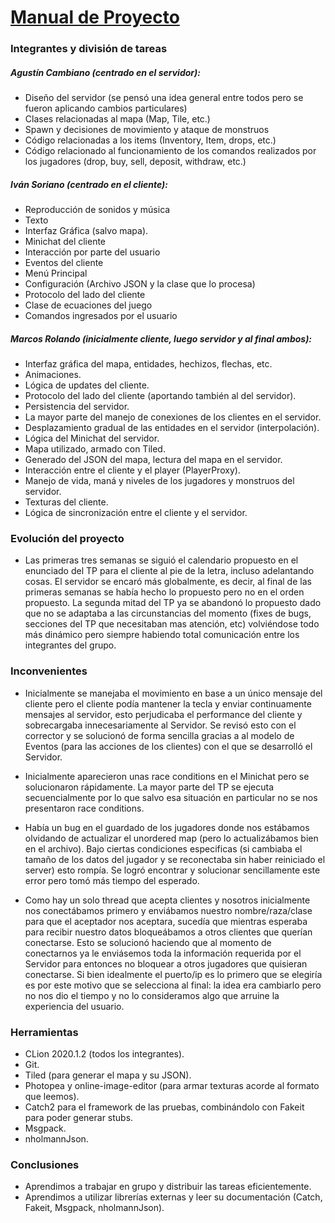 # <u>Manual de Proyecto</u>



### Integrantes y división de tareas

##### Agustín Cambiano (centrado en el servidor):
- Diseño del servidor (se pensó una idea general entre todos pero se fueron aplicando cambios particulares)
- Clases relacionadas al mapa (Map, Tile, etc.)
- Spawn y decisiones de movimiento y ataque de monstruos
- Código relacionadas a los items (Inventory, Item, drops, etc.)
- Código relacionado al funcionamiento de los comandos realizados por
los jugadores (drop, buy, sell, deposit, withdraw, etc.)

##### Iván Soriano (centrado en el cliente):

- Reproducción de sonidos y música
- Texto
- Interfaz Gráfica (salvo mapa).
- Minichat del cliente
- Interacción por parte del usuario
- Eventos del cliente
- Menú Principal
- Configuración (Archivo JSON y la clase que lo procesa)
- Protocolo del lado del cliente
- Clase de ecuaciones del juego
- Comandos ingresados por el usuario

##### Marcos Rolando (inicialmente cliente, luego servidor y al final ambos):

- Interfaz gráfica del mapa, entidades, hechizos, flechas, etc.
- Animaciones.
- Lógica de updates del cliente.
- Protocolo del lado del cliente (aportando también al del servidor).
- Persistencia del servidor.
- La mayor parte del manejo de conexiones de los clientes en el servidor.
- Desplazamiento gradual de las entidades en el servidor (interpolación).
- Lógica del Minichat del servidor.
- Mapa utilizado, armado con Tiled.
- Generado del JSON del mapa, lectura del mapa en el servidor.
- Interacción entre el cliente y el player (PlayerProxy).
- Manejo de vida, maná y niveles de los jugadores y monstruos del servidor.
- Texturas del cliente.
- Lógica de sincronización entre el cliente y el servidor.

### Evolución del proyecto

- Las primeras tres semanas se siguió el calendario propuesto en el enunciado del TP para el cliente al pie de la letra, incluso adelantando cosas.
  El servidor se encaró más globalmente, es decir, al final de las primeras semanas se había hecho lo propuesto pero no en el
  orden propuesto. La segunda mitad del TP ya se abandonó lo propuesto dado que no se adaptaba a las circunstancias del momento
  (fixes de bugs, secciones del TP que necesitaban mas atención, etc) volviéndose todo más dinámico pero siempre habiendo
  total comunicación entre los integrantes del grupo.

### Inconvenientes
- Inicialmente se manejaba el movimiento en base a un único mensaje del cliente pero el cliente podía mantener la tecla
  y enviar continuamente mensajes al servidor, esto perjudicaba el performance del cliente y sobrecargaba innecesariamente
  al Servidor. Se revisó esto con el corrector y se solucionó de forma sencilla gracias a 
  al modelo de Eventos (para las acciones de los clientes) con el que se desarrolló el Servidor.
  
- Inicialmente aparecieron unas race conditions en el Minichat pero se solucionaron rápidamente. La mayor parte del TP se ejecuta
  secuencialmente por lo que salvo esa situación en particular no se nos presentaron race conditions.
  
- Había un bug en el guardado de los jugadores donde nos estábamos olvidando de actualizar el unordered map (pero lo actualizábamos bien en el archivo).
  Bajo ciertas condiciones especificas (si cambiaba el tamaño de los datos del jugador y se reconectaba sin haber reiniciado el server)
  esto rompía. Se logró encontrar y solucionar sencillamente este error pero tomó más tiempo del esperado.
  
- Como hay un solo thread que acepta clientes y nosotros inicialmente nos conectábamos primero y enviábamos nuestro nombre/raza/clase
  para que el aceptador nos aceptara, sucedía que mientras esperaba para recibir nuestro datos bloqueábamos a otros clientes que querían conectarse.
  Esto se solucionó haciendo que al momento de conectarnos ya le enviásemos toda la información requerida por el Servidor para entonces no
  bloquear a otros jugadores que quisieran conectarse. Si bien idealmente el puerto/ip es lo primero que se elegiría es por este motivo que
  se selecciona al final: la idea era cambiarlo pero no nos dio el tiempo y no lo consideramos algo que arruine la experiencia del usuario.

### Herramientas

- CLion 2020.1.2 (todos los integrantes).
- Git.
- Tiled (para generar el mapa y su JSON).
- Photopea y online-image-editor (para armar texturas acorde al formato que leemos).
- Catch2 para el framework de las pruebas, combinándolo con Fakeit para poder generar stubs.
- Msgpack.
- nholmannJson.

### Conclusiones

- Aprendimos a trabajar en grupo y distribuir las tareas eficientemente.
- Aprendimos a utilizar librerías externas y leer su documentación (Catch, Fakeit, Msgpack, nholmannJson).

